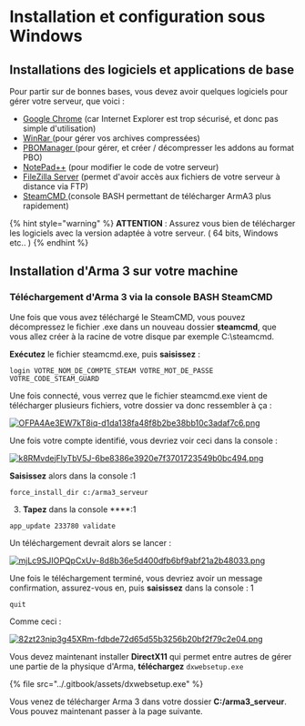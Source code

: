 # Installation et configuration sous Windows

## **Installations des logiciels et applications de base**

Pour partir sur de bonnes bases, vous devez avoir quelques logiciels pour gérer votre serveur, que voici : 

* [Google Chrome](https://www.google.fr/chrome/browser/desktop/index.html) \(car Internet Explorer est trop sécurisé, et donc pas simple d'utilisation\)
* [WinRar ](http://www.win-rar.com/predownload.html?&L=10&Version=64bit)\(pour gérer vos archives compressées\)
* [PBOManager ](http://www.armaholic.com/page.php?id=16369)\(pour gérer, et créer / décompresser les addons au format PBO\)
* [NotePad++](http://www.armaholic.com/page.php?id=8692) \(pour modifier le code de votre serveur\)
* [FileZilla Server](https://filezilla-project.org/download.php?type=server) \(permet d'avoir accès aux fichiers de votre serveur à distance via FTP\)
* [SteamCMD ](https://developer.valvesoftware.com/wiki/SteamCMD:fr#Installation)\(console BASH permettant de télécharger ArmA3 plus rapidement\)

{% hint style="warning" %}
 **ATTENTION** : Assurez vous bien de télécharger les logiciels avec la version adaptée à votre serveur. \( 64 bits, Windows etc.. \)
{% endhint %}

## Installation d'Arma 3 sur votre machine <a id="bkmrk-page-title"></a>

### **Téléchargement d'Arma 3 via la console BASH SteamCMD**

Une fois que vous avez téléchargé le SteamCMD, vous pouvez décompressez le fichier .exe dans un nouveau dossier **steamcmd**, que vous allez créer à la racine de votre disque par exemple C:\steamcmd.

**Exécutez** le fichier steamcmd.exe, puis **saisissez** :

```text
login VOTRE_NOM_DE_COMPTE_STEAM VOTRE_MOT_DE_PASSE VOTRE_CODE_STEAM_GUARD
```

Une fois connecté, vous verrez que le fichier steamcmd.exe vient de télécharger plusieurs fichiers, votre dossier va donc ressembler à ça : 

[![OFPA4Ae3EW7kT8iq-d1da138fa48f8b2be38bb10c3adaf7c6.png](https://wiki.altisdev.com/uploads/images/gallery/2017-08-Aug/scaled-840-0/OFPA4Ae3EW7kT8iq-d1da138fa48f8b2be38bb10c3adaf7c6.png)](https://wiki.altisdev.com/uploads/images/gallery/2017-08-Aug/OFPA4Ae3EW7kT8iq-d1da138fa48f8b2be38bb10c3adaf7c6.png)

Une fois votre compte identifié, vous devriez voir ceci dans la console : 

[![k8RMvdejFlyTbV5J-6be8386e3920e7f3701723549b0bc494.png](https://wiki.altisdev.com/uploads/images/gallery/2017-08-Aug/scaled-840-0/k8RMvdejFlyTbV5J-6be8386e3920e7f3701723549b0bc494.png)](https://wiki.altisdev.com/uploads/images/gallery/2017-08-Aug/k8RMvdejFlyTbV5J-6be8386e3920e7f3701723549b0bc494.png)

**Saisissez** alors dans la console :1

```text
force_install_dir c:/arma3_serveur
```

3. **Tapez** dans la console ****:1

```text
app_update 233780 validate
```

Un téléchargement devrait alors se lancer : 

[![mjLc9SJIOPQpCxUv-8d8b36e5d400dfb6bf9abf21a2b48033.png](https://wiki.altisdev.com/uploads/images/gallery/2017-08-Aug/scaled-840-0/mjLc9SJIOPQpCxUv-8d8b36e5d400dfb6bf9abf21a2b48033.png)](https://wiki.altisdev.com/uploads/images/gallery/2017-08-Aug/mjLc9SJIOPQpCxUv-8d8b36e5d400dfb6bf9abf21a2b48033.png)

Une fois le téléchargement terminé, vous devriez avoir un message confirmation, assurez-vous en, puis **saisissez** dans la console : 1

```text
quit
```

 Comme ceci :

[![82zt23nip3g45XRm-fdbde72d65d55b3256b20bf2f79c2e04.png](https://wiki.altisdev.com/uploads/images/gallery/2017-08-Aug/scaled-840-0/82zt23nip3g45XRm-fdbde72d65d55b3256b20bf2f79c2e04.png)](https://wiki.altisdev.com/uploads/images/gallery/2017-08-Aug/82zt23nip3g45XRm-fdbde72d65d55b3256b20bf2f79c2e04.png)

Vous devez maintenant installer **DirectX11** qui permet entre autres de gérer une partie de la physique d'Arma, **téléchargez** `dxwebsetup.exe` 

{% file src="../.gitbook/assets/dxwebsetup.exe" %}

Vous venez de télécharger Arma 3 dans votre dossier **C:/arma3\_serveur**. Vous pouvez maintenant passer à la page suivante.

